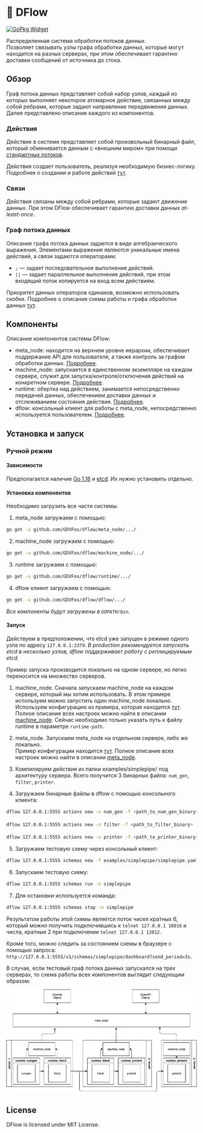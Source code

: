 # 🌊 DFlow

[![GoPkg Widget]][GoPkg]

Распределенная система обработки потоков данных.  
Позволяет связывать узлы графа обработки данных, которые могут находится на разных серверах, при этом обеспечивает гарантию доставки сообщений от источника до стока. 

## Обзор

Граф потока данных представляет собой набор узлов, каждый из которых выполняет некоторое атомарное действие, связанных между собой ребрами, которые задают направление передвижения данных. Далее представлено описание каждого из компонентов.

### Действия

Действие в системе представляет собой произвольный бинарный файл, который обменивается данным с «внешним миром» при помощи [стандартных потоков][Standard Streams].

Действия создает пользователь, реализуя необходимую бизнес-логику. Подробнее о создании и работе действий [тут](./runtime/README.ru.md).

### Связи

Действия связаны между собой ребрами, которые задают движение данных. При этом DFlow обеспечивает гарантию доставки данных *at-least-once*.

### Граф потока данных

Описание графа потока данных задается в виде алгебраического выражения. Элементами выражения являются уникальные имена действий, а связи задаются операторами:

* `;` — задает последовательное выполнение действий.
* `||` — задает параллельное выполнение действий, при этом входящий поток копируется на вход всем действиям.

Приоритет данных операторов одинаков, возможно использовать скобки. Подробнее о описание схемы работы и графа обработки данных [тут](./dflow/README.ru.md).

## Компоненты

Описание компонентов системы DFlow:

* meta_node: находится на верхнем уровне иерархии, обеспечивает поддержание API для пользователя, а также контроль за графом обработки данных. [Подробнее](./meta_node/README.ru.md).
* machine_node: запускается в единственном экземпляре на каждом сервере, служит для запуска/контроля/отключения действий на конкретном сервере. [Подробнее](./machine_node/README.ru.md).
* runtime: обертка над действием, занимается непосредственно передачей данных, обеспечением доставки данных и отслеживанием состояния действия. [Подробнее](./runtime/README.ru.md).
* dflow: консольный клиент для работы с meta_node, непосредственно используется пользователем. [Подробнее](./dflow/README.ru.md).

## Установка и запуск

### Ручной режим

#### Зависимости

Предполагается наличие [Go 1.16][Go Install] и [etcd][ETCD Install]. Их нужно установить отдельно.

#### Установка компонентов

Необходимо загрузить все части системы.

1. meta_node загружаем с помощью:

```bash
go get -u github.com/GDVFox/dflow/meta_node/.../
```

2. machine_node загружаем с помощью:

```bash
go get -u github.com/GDVFox/dflow/machine_node/.../
```

3. runtime загружаем с помощью:

```bash
go get -u github.com/GDVFox/dflow/runtime/.../
```

4. dflow клиент загружаем с помощью:

```bash
go get -u github.com/GDVFox/dflow/dflow/.../
```

*Все компоненты будут загружены в `GOPATH/bin`.*

#### Запуск

Действуем в предположении, что etcd уже запущен в режиме одного узла по адресу `127.0.0.1:2379`. *В production рекомендуется запускать etcd в несколько узлов, dflow поддерживает работу с реплицируемым etcd.*

Пример запуска производится локально на одном сервере, но легко переносится на множество серверов.

1. machine_node. Сначала запускаем machine_node на каждом сервере, который мы хотим использовать. В этом примере используем можно запустить один machine_node локально.  
Используем конфигурацию из примера, которая находится [тут](./examples/configs/machine_node_config.yaml).  
Полное описание всех настроек можно найти в описании [machine_node](./machine_node/README.ru.md). Сейчас необходимо только указать путь к файлу runtime в параметре `runtime-path`.

1. meta_node. Запускаем meta_node на отдельном сервере, либо же локально.  
Пример конфигурации находится [тут](./examples/configs/meta_node_config.yaml). Полное описание всех настроек можно найти в описании [meta_node](./meta_node/README.ru.md).

3. Компилируем действия из папки examples/simplepipe/ под архитектуру сервера. Всего получится 3 бинарных файла: `num_gen`, `filter`, `printer`.

4. Загружаем бинарные файлы в dflow с помощью консольного клиента:

```bash
dflow 127.0.0.1:5555 actions new -n num_gen -f <path_to_num_gen_binary>

dflow 127.0.0.1:5555 actions new -n filter -f <path_to_filter_binary>

dflow 127.0.0.1:5555 actions new -n printer -f <path_to_printer_binary>
```

5. Загружаем тестовую схему через консольный клиент:

```bash
dflow 127.0.0.1:5555 schemas new -f examples/simplepipe/simplepipe.yaml
```

6. Запускаем тестовую схему:

```bash
dflow 127.0.0.1:5555 schemas run -n simplepipe
```

7. Для остановки используется команда:

```bash
dflow 127.0.0.1:5555 schemas stop -n simplepipe
```

Результатом работы этой схемы является поток чисел кратных 6, который можно получить подключившись к `telnet 127.0.0.1 16016` и числа, кратные 2 при подключении `telnet 127.0.0.1 12012`.

Кроме того, можно следить за состоянием схемы в браузере с помощью запроса: `http://127.0.0.1:5555/v1/schemas/simplepipe/dashboard?send_period=3s`.

В случае, если тестовый граф потока данных запускался на трех серверах, то схема работы всех компонентов выглядит следующим образом:

<img src="https://raw.githubusercontent.com/GDVFox/staff/master/dflow/dflow.png">

## License

DFlow is licensed under MIT License.

[GoPkg]: https://pkg.go.dev/github.com/GDVFox/dflow
[GoPkg Widget]: https://pkg.go.dev/badge/GDVFox/dflow.svg
[Standard Streams]: https://www.gnu.org/software/libc/manual/html_node/Standard-Streams.html
[Go Install]: https://golang.org/doc/install
[ETCD Install]: https://etcd.io/
